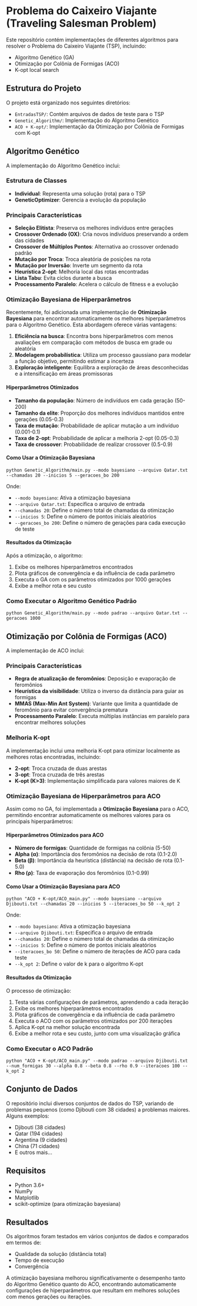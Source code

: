 # Problema do Caixeiro Viajante (Traveling Salesman Problem)

Este repositório contém implementações de diferentes algoritmos para resolver o Problema do Caixeiro Viajante (TSP), incluindo:
- Algoritmo Genético (GA)
- Otimização por Colônia de Formigas (ACO)
- K-opt local search

## Estrutura do Projeto

O projeto está organizado nos seguintes diretórios:
- `EntradasTSP/`: Contém arquivos de dados de teste para o TSP
- `Genetic_Algorithm/`: Implementação do Algoritmo Genético
- `ACO + K-opt/`: Implementação da Otimização por Colônia de Formigas com K-opt

## Algoritmo Genético

A implementação do Algoritmo Genético inclui:

### Estrutura de Classes
- **Individual**: Representa uma solução (rota) para o TSP
- **GeneticOptimizer**: Gerencia a evolução da população

### Principais Características
- **Seleção Elitista**: Preserva os melhores indivíduos entre gerações
- **Crossover Ordenado (OX)**: Cria novos indivíduos preservando a ordem das cidades
- **Crossover de Múltiplos Pontos**: Alternativa ao crossover ordenado padrão
- **Mutação por Troca**: Troca aleatória de posições na rota
- **Mutação por Inversão**: Inverte um segmento da rota
- **Heurística 2-opt**: Melhoria local das rotas encontradas
- **Lista Tabu**: Evita ciclos durante a busca
- **Processamento Paralelo**: Acelera o cálculo de fitness e a evolução

### Otimização Bayesiana de Hiperparâmetros

Recentemente, foi adicionada uma implementação de **Otimização Bayesiana** para encontrar automaticamente os melhores hiperparâmetros para o Algoritmo Genético. Esta abordagem oferece várias vantagens:

1. **Eficiência na busca**: Encontra bons hiperparâmetros com menos avaliações em comparação com métodos de busca em grade ou aleatória
2. **Modelagem probabilística**: Utiliza um processo gaussiano para modelar a função objetivo, permitindo estimar a incerteza
3. **Exploração inteligente**: Equilibra a exploração de áreas desconhecidas e a intensificação em áreas promissoras

#### Hiperparâmetros Otimizados
- **Tamanho da população**: Número de indivíduos em cada geração (50-200)
- **Tamanho da elite**: Proporção dos melhores indivíduos mantidos entre gerações (0.05-0.3)
- **Taxa de mutação**: Probabilidade de aplicar mutação a um indivíduo (0.001-0.1)
- **Taxa de 2-opt**: Probabilidade de aplicar a melhoria 2-opt (0.05-0.3)
- **Taxa de crossover**: Probabilidade de realizar crossover (0.5-0.9)

#### Como Usar a Otimização Bayesiana
```
python Genetic_Algorithm/main.py --modo bayesiano --arquivo Qatar.txt --chamadas 20 --inicios 5 --geracoes_bo 200
```

Onde:
- `--modo bayesiano`: Ativa a otimização bayesiana
- `--arquivo Qatar.txt`: Especifica o arquivo de entrada
- `--chamadas 20`: Define o número total de chamadas da otimização
- `--inicios 5`: Define o número de pontos iniciais aleatórios
- `--geracoes_bo 200`: Define o número de gerações para cada execução de teste

#### Resultados da Otimização
Após a otimização, o algoritmo:
1. Exibe os melhores hiperparâmetros encontrados
2. Plota gráficos de convergência e da influência de cada parâmetro
3. Executa o GA com os parâmetros otimizados por 1000 gerações
4. Exibe a melhor rota e seu custo

### Como Executar o Algoritmo Genético Padrão
```
python Genetic_Algorithm/main.py --modo padrao --arquivo Qatar.txt --geracoes 1000
```

## Otimização por Colônia de Formigas (ACO)

A implementação de ACO inclui:

### Principais Características
- **Regra de atualização de feromônios**: Deposição e evaporação de feromônios
- **Heurística da visibilidade**: Utiliza o inverso da distância para guiar as formigas
- **MMAS (Max-Min Ant System)**: Variante que limita a quantidade de feromônio para evitar convergência prematura
- **Processamento Paralelo**: Executa múltiplas instâncias em paralelo para encontrar melhores soluções

### Melhoria K-opt
A implementação inclui uma melhoria K-opt para otimizar localmente as melhores rotas encontradas, incluindo:
- **2-opt**: Troca cruzada de duas arestas
- **3-opt**: Troca cruzada de três arestas
- **K-opt (K>3)**: Implementação simplificada para valores maiores de K

### Otimização Bayesiana de Hiperparâmetros para ACO

Assim como no GA, foi implementada a **Otimização Bayesiana** para o ACO, permitindo encontrar automaticamente os melhores valores para os principais hiperparâmetros:

#### Hiperparâmetros Otimizados para ACO
- **Número de formigas**: Quantidade de formigas na colônia (5-50)
- **Alpha (α)**: Importância dos feromônios na decisão de rota (0.1-2.0)
- **Beta (β)**: Importância da heurística (distância) na decisão de rota (0.1-5.0)
- **Rho (ρ)**: Taxa de evaporação dos feromônios (0.1-0.99)

#### Como Usar a Otimização Bayesiana para ACO
```
python "ACO + K-opt/ACO_main.py" --modo bayesiano --arquivo Djibouti.txt --chamadas 20 --inicios 5 --iteracoes_bo 50 --k_opt 2
```

Onde:
- `--modo bayesiano`: Ativa a otimização bayesiana
- `--arquivo Djibouti.txt`: Especifica o arquivo de entrada
- `--chamadas 20`: Define o número total de chamadas da otimização
- `--inicios 5`: Define o número de pontos iniciais aleatórios
- `--iteracoes_bo 50`: Define o número de iterações de ACO para cada teste
- `--k_opt 2`: Define o valor de k para o algoritmo K-opt

#### Resultados da Otimização
O processo de otimização:
1. Testa várias configurações de parâmetros, aprendendo a cada iteração
2. Exibe os melhores hiperparâmetros encontrados
3. Plota gráficos de convergência e da influência de cada parâmetro
4. Executa o ACO com os parâmetros otimizados por 200 iterações
5. Aplica K-opt na melhor solução encontrada
6. Exibe a melhor rota e seu custo, junto com uma visualização gráfica

### Como Executar o ACO Padrão
```
python "ACO + K-opt/ACO_main.py" --modo padrao --arquivo Djibouti.txt --num_formigas 30 --alpha 0.8 --beta 0.8 --rho 0.9 --iteracoes 100 --k_opt 2
```

## Conjunto de Dados

O repositório inclui diversos conjuntos de dados do TSP, variando de problemas pequenos (como Djibouti com 38 cidades) a problemas maiores. Alguns exemplos:
- Djibouti (38 cidades)
- Qatar (194 cidades)
- Argentina (9 cidades)
- China (71 cidades)
- E outros mais...

## Requisitos

- Python 3.6+
- NumPy
- Matplotlib
- scikit-optimize (para otimização bayesiana)

## Resultados

Os algoritmos foram testados em vários conjuntos de dados e comparados em termos de:
- Qualidade da solução (distância total)
- Tempo de execução
- Convergência

A otimização bayesiana melhorou significativamente o desempenho tanto do Algoritmo Genético quanto do ACO, encontrando automaticamente configurações de hiperparâmetros que resultam em melhores soluções com menos gerações ou iterações.
